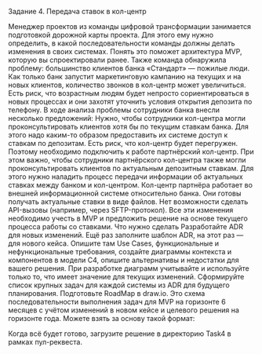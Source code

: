 Задание 4. Передача ставок в кол-центр

Менеджер проектов из команды цифровой трансформации занимается подготовкой дорожной карты проекта. Для этого ему нужно определить, в какой последовательности команды должны делать изменения в своих системах. Понять это поможет архитектура MVP, которую вы спроектировали ранее.
Также команда обнаружила проблему: большинство клиентов банка «Стандарт» — пожилые люди. Как только банк запустит маркетинговую кампанию на текущих и на новых клиентов, количество звонков в кол-центр может увеличиться. Есть риск, что возрастным людям будет непросто сориентироваться в новых процессах и они захотят уточнить условия открытия депозита по телефону. 
В ходе анализа проблемы сотрудники банка внесли несколько предложений:
Нужно, чтобы сотрудники кол-центра могли проконсультировать клиентов хотя бы по текущим ставкам банка. Для этого надо каким-то образом предоставить их системе доступ к ставкам по депозитам.
Есть риск, что кол-центр будет перегружен. Поэтому необходимо подключить к работе партнёрский кол-центр. При этом важно, чтобы сотрудники партнёрского кол-центра также могли проконсультировать клиентов по актуальным депозитным ставкам. Для этого нужно наладить процесс передачи информации об актуальных ставках между банком и кол-центром. Кол-центр партнёра работает во внешней информационной системе относительно банка. Они готовы получать актуальные ставки в виде файлов. Нет возможности сделать API-вызовы (например, через SFTP-протокол).
Все эти изменения необходимо учесть в MVP и предложить решение на основе текущего процесса работы со ставками.
Что нужно сделать
Разработайте ADR для новых изменений. Ещё раз заполните шаблон ADR, на этот раз — для нового кейса. Опишите там Use Cases, функциональные и нефункциональные требования, создайте диаграммы контекста и компонентов в модели C4, опишите альтернативы и недостатки для вашего решения. При разработке диаграмм учитывайте и используйте только то, что имеет значение для текущих изменений.
Сформируйте список крупных задач для каждой системы из ADR для будущего планирования.
Подготовьте RoadMap в draw.io. Это схема последовательности выполнения задач для MVP на горизонте 6 месяцев с учётом изменений в новом кейсе и целевого решения на горизонте года. Можете взять за основу такой формат:


Когда всё будет готово, загрузите решение в директорию Task4 в рамках пул-реквеста.